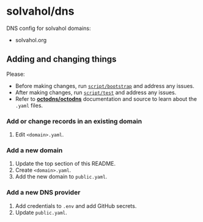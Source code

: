 # solvahol/dns

DNS config for solvahol domains:

- solvahol.org

## Adding and changing things

Please:

- Before making changes, run [`script/bootstrap`] and address any issues.
- After making changes, run [`script/test`] and address any issues.
- Refer to [**octodns/octodns**] documentation and source to learn about the `.yaml` files.

### Add or change records in an existing domain

1. Edit `<domain>.yaml`.

### Add a new domain

1. Update the top section of this README.
1. Create `<domain>.yaml`.
1. Add the new domain to `public.yaml`.

### Add a new DNS provider

1. Add credentials to `.env` and add GitHub secrets.
1. Update `public.yaml`.


[`script/bootstrap`]: <https://github.com/solvahol/dns/blob/main/script/bootstrap>
[`script/test`]: <https://github.com/solvahol/dns/blob/main/script/test>
[**octodns/octodns**]: <https://github.com/octodns/octodns>
